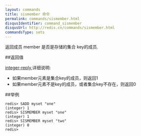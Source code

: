 ```yaml
---
layout: commands
title: sismember 命令
permalink: commands/sismember.html
disqusIdentifier: command_sismember
disqusUrl: http://redis.cn/commands/sismember.html
commandsType: sets
---
```


返回成员 member 是否是存储的集合 key的成员.

##返回值

[integer-reply](/topics/protocol.html#integer-reply),详细说明:

- 如果member元素是集合key的成员，则返回1
- 如果member元素不是key的成员，或者集合key不存在，则返回0

##举例
	
	redis> SADD myset "one"
	(integer) 1
	redis> SISMEMBER myset "one"
	(integer) 1
	redis> SISMEMBER myset "two"
	(integer) 0
	redis> 